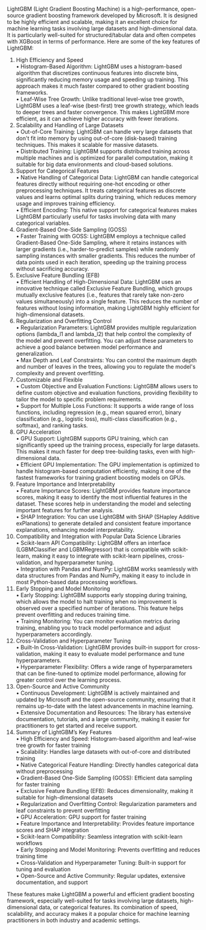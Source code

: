 LightGBM (Light Gradient Boosting Machine) is a high-performance, open-source gradient boosting framework developed by Microsoft. It is designed to be highly efficient and scalable, making it an excellent choice for machine learning tasks involving large datasets and high-dimensional data. It is particularly well-suited for structured/tabular data and often competes with XGBoost in terms of performance. Here are some of the key features of LightGBM:  
  
1. High Efficiency and Speed  
    • Histogram-Based Algorithm: LightGBM uses a histogram-based algorithm that discretizes continuous features into discrete bins, significantly reducing memory usage and speeding up training. This approach makes it much faster compared to other gradient boosting frameworks.  
    • Leaf-Wise Tree Growth: Unlike traditional level-wise tree growth, LightGBM uses a leaf-wise (best-first) tree growth strategy, which leads to deeper trees and faster convergence. This makes LightGBM more efficient, as it can achieve higher accuracy with fewer iterations.  
2. Scalability and Handling of Large Datasets  
    • Out-of-Core Training: LightGBM can handle very large datasets that don't fit into memory by using out-of-core (disk-based) training techniques. This makes it scalable for massive datasets.  
    • Distributed Training: LightGBM supports distributed training across multiple machines and is optimized for parallel computation, making it suitable for big data environments and cloud-based solutions.  
3. Support for Categorical Features  
    • Native Handling of Categorical Data: LightGBM can handle categorical features directly without requiring one-hot encoding or other preprocessing techniques. It treats categorical features as discrete values and learns optimal splits during training, which reduces memory usage and improves training efficiency.  
    • Efficient Encoding: This native support for categorical features makes LightGBM particularly useful for tasks involving data with many categorical variables.  
4. Gradient-Based One-Side Sampling (GOSS)  
    • Faster Training with GOSS: LightGBM employs a technique called Gradient-Based One-Side Sampling, where it retains instances with larger gradients (i.e., harder-to-predict samples) while randomly sampling instances with smaller gradients. This reduces the number of data points used in each iteration, speeding up the training process without sacrificing accuracy.  
5. Exclusive Feature Bundling (EFB)  
    • Efficient Handling of High-Dimensional Data: LightGBM uses an innovative technique called Exclusive Feature Bundling, which groups mutually exclusive features (i.e., features that rarely take non-zero values simultaneously) into a single feature. This reduces the number of features without losing information, making LightGBM highly efficient for high-dimensional datasets.  
6. Regularization and Overfitting Control  
    • Regularization Parameters: LightGBM provides multiple regularization options (lambda_l1 and lambda_l2) that help control the complexity of the model and prevent overfitting. You can adjust these parameters to achieve a good balance between model performance and generalization.  
    • Max Depth and Leaf Constraints: You can control the maximum depth and number of leaves in the trees, allowing you to regulate the model's complexity and prevent overfitting.  
7. Customizable and Flexible  
    • Custom Objective and Evaluation Functions: LightGBM allows users to define custom objective and evaluation functions, providing flexibility to tailor the model to specific problem requirements.  
    • Support for Multiple Loss Functions: It supports a wide range of loss functions, including regression (e.g., mean squared error), binary classification (e.g., logistic loss), multi-class classification (e.g., softmax), and ranking tasks.  
8. GPU Acceleration  
    • GPU Support: LightGBM supports GPU training, which can significantly speed up the training process, especially for large datasets. This makes it much faster for deep tree-building tasks, even with high-dimensional data.  
    • Efficient GPU Implementation: The GPU implementation is optimized to handle histogram-based computation efficiently, making it one of the fastest frameworks for training gradient boosting models on GPUs.  
9. Feature Importance and Interpretability  
    • Feature Importance Scores: LightGBM provides feature importance scores, making it easy to identify the most influential features in the dataset. These scores help in understanding the model and selecting important features for further analysis.  
    • SHAP Integration: You can use LightGBM with SHAP (SHapley Additive exPlanations) to generate detailed and consistent feature importance explanations, enhancing model interpretability.  
10. Compatibility and Integration with Popular Data Science Libraries  
    • Scikit-learn API Compatibility: LightGBM offers an interface (LGBMClassifier and LGBMRegressor) that is compatible with scikit-learn, making it easy to integrate with scikit-learn pipelines, cross-validation, and hyperparameter tuning.  
    • Integration with Pandas and NumPy: LightGBM works seamlessly with data structures from Pandas and NumPy, making it easy to include in most Python-based data processing workflows.  
11. Early Stopping and Model Monitoring  
    • Early Stopping: LightGBM supports early stopping during training, which allows the model to halt training when no improvement is observed over a specified number of iterations. This feature helps prevent overfitting and reduces training time.  
    • Training Monitoring: You can monitor evaluation metrics during training, enabling you to track model performance and adjust hyperparameters accordingly.  
12. Cross-Validation and Hyperparameter Tuning  
    • Built-In Cross-Validation: LightGBM provides built-in support for cross-validation, making it easy to evaluate model performance and tune hyperparameters.  
    • Hyperparameter Flexibility: Offers a wide range of hyperparameters that can be fine-tuned to optimize model performance, allowing for greater control over the learning process.  
13. Open-Source and Active Community  
    • Continuous Development: LightGBM is actively maintained and updated by Microsoft and the open-source community, ensuring that it remains up-to-date with the latest advancements in machine learning.  
    • Extensive Documentation and Resources: The library has extensive documentation, tutorials, and a large community, making it easier for practitioners to get started and receive support.  
14. Summary of LightGBM’s Key Features  
    • High Efficiency and Speed: Histogram-based algorithm and leaf-wise tree growth for faster training  
    • Scalability: Handles large datasets with out-of-core and distributed training  
    • Native Categorical Feature Handling: Directly handles categorical data without preprocessing  
    • Gradient-Based One-Side Sampling (GOSS): Efficient data sampling for faster training  
    • Exclusive Feature Bundling (EFB): Reduces dimensionality, making it suitable for high-dimensional datasets  
    • Regularization and Overfitting Control: Regularization parameters and leaf constraints to prevent overfitting  
    • GPU Acceleration: GPU support for faster training  
    • Feature Importance and Interpretability: Provides feature importance scores and SHAP integration  
    • Scikit-learn Compatibility: Seamless integration with scikit-learn workflows  
    • Early Stopping and Model Monitoring: Prevents overfitting and reduces training time  
    • Cross-Validation and Hyperparameter Tuning: Built-in support for tuning and evaluation  
    • Open-Source and Active Community: Regular updates, extensive documentation, and support  
      
These features make LightGBM a powerful and efficient gradient boosting framework, especially well-suited for tasks involving large datasets, high-dimensional data, or categorical features. Its combination of speed, scalability, and accuracy makes it a popular choice for machine learning practitioners in both industry and academic settings.  
  